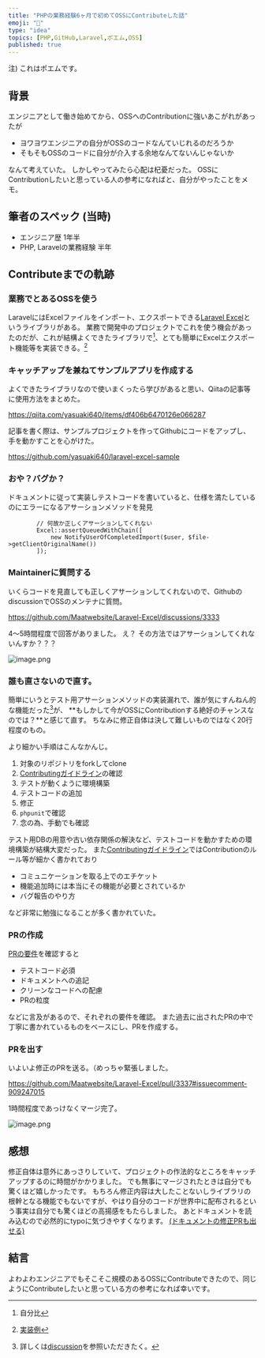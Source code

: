 ```yaml
---
title: "PHPの業務経験6ヶ月で初めてOSSにContributeした話"
emoji: "🔰"
type: "idea"
topics: [PHP,GitHub,Laravel,ポエム,OSS]
published: true
---
```

注) これはポエムです。

## 背景

エンジニアとして働き始めてから、OSSへのContributionに強いあこがれがあったが

- ヨワヨワエンジニアの自分がOSSのコードなんていじれるのだろうか
- そもそもOSSのコードに自分が介入する余地なんてないんじゃないか

なんて考えていた。
しかしやってみたら心配は杞憂だった。
OSSにContributionしたいと思っている人の参考になればと、自分がやったことをメモ。

## 筆者のスペック (当時)

- エンジニア歴 1年半
- PHP, Laravelの業務経験 半年

## Contributeまでの軌跡

### 業務でとあるOSSを使う

LaravelにはExcelファイルをインポート、エクスポートできる[Laravel Excel](https://laravel-excel.com/)というライブラリがある。
業務で開発中のプロジェクトでこれを使う機会があったのだが、これが結構よくできたライブラリで[^1]、とても簡単にExcelエクスポート機能等を実装できる。[^2]

### キャッチアップを兼ねてサンプルアプリを作成する

よくできたライブラリなので使いまくったら学びがあると思い、Qiitaの記事等に使用方法をまとめた。

https://qiita.com/yasuaki640/items/df406b6470126e066287

記事を書く際は、サンプルプロジェクトを作ってGithubにコードをアップし、手を動かすことを心がけた。

https://github.com/yasuaki640/laravel-excel-sample

### おや？バグか？

ドキュメントに従って実装しテストコードを書いていると、仕様を満たしているのにエラーになるアサーションメソッドを発見

```php:該当のアサーション
        // 何故か正しくアサーションしてくれない
        Excel::assertQueuedWithChain([
            new NotifyUserOfCompletedImport($user, $file->getClientOriginalName())
        ]);
```

### Maintainerに質問する

いくらコードを見直しても正しくアサーションしてくれないので、GithubのdiscussionでOSSのメンテナに質問。

https://github.com/Maatwebsite/Laravel-Excel/discussions/3333

4〜5時間程度で回答がありました。
え？ その方法ではアサーションしてくれないんすか？？？

![image.png](https://qiita-image-store.s3.ap-northeast-1.amazonaws.com/0/290859/dc88b863-b1ea-421f-6076-2ad13b875a8d.png)

### 誰も直さないので直す。

簡単にいうとテスト用アサーションメソッドの実装漏れで、誰が気にすんねん的な機能だった[^3]が、
**もしかして今がOSSにContributionする絶好のチャンスなのでは？**と感じて直す。
ちなみに修正自体は決して難しいものではなく20行程度のもの。

より細かい手順はこんなかんじ。

1. 対象のリポジトリをforkしてclone
1. [Contributingガイドライン](https://docs.laravel-excel.com/3.1/getting-started/contributing.html)の確認
1. テストが動くように環境構築
1. テストコードの追加
1. 修正
1. `phpunit`で確認
1. 念の為、手動でも確認

テスト用DBの用意や古い依存関係の解決など、テストコードを動かすための環境構築が結構大変だった。
また[Contributingガイドライン](https://docs.laravel-excel.com/3.1/getting-started/contributing.html)ではContributionのルール等が細かく書かれており

- コミュニケーションを取る上でのエチケット
- 機能追加時には本当にその機能が必要とされているか
- バグ報告のやり方

など非常に勉強になることが多く書かれていた。

### PRの作成

[PRの要件](https://docs.laravel-excel.com/3.1/getting-started/contributing.html#pr-requirements)を確認すると

- テストコード必須
- ドキュメントへの追記
- クリーンなコードへの配慮
- PRの粒度

などに言及があるので、それぞれの要件を確認。
また過去に出されたPRの中で丁寧に書かれているものをベースにし、PRを作成する。



### PRを出す

いよいよ修正のPRを送る。（めっちゃ緊張しました。

https://github.com/Maatwebsite/Laravel-Excel/pull/3337#issuecomment-909247015

1時間程度であっけなくマージ完了。

![image.png](https://qiita-image-store.s3.ap-northeast-1.amazonaws.com/0/290859/a5506e4d-83fb-e60c-4589-8545f0532ab0.png)

## 感想

修正自体は意外にあっさりしていて、プロジェクトの作法的なところをキャッチアップするのに時間がかかりました。
でも無事にマージされたときは自分でも驚くほど嬉しかったです。
もちろん修正内容は大したことないしライブラリの根幹となる機能でもないですが、やはり自分のコードが世界中に配布されるという事実は自分でも驚くほどの高揚感をもたらしました。
あとドキュメントを読み込むので必然的にtypoに気づきやすくなります。
[(ドキュメントの修正PRも出せる)](https://github.com/Maatwebsite/laravel-excel-docs/pull/156)

## 結言

よわよわエンジニアでもそこそこ規模のあるOSSにContributeできたので、同じようにContributeしたいと思っている方の参考になれば幸いです。

[^1]: 自分比 
[^2]: [実装例](https://docs.laravel-excel.com/3.1/exports/)
[^3]: 詳しくは[discussion](https://github.com/Maatwebsite/Laravel-Excel/discussions/3333)を参照いただきたく。

